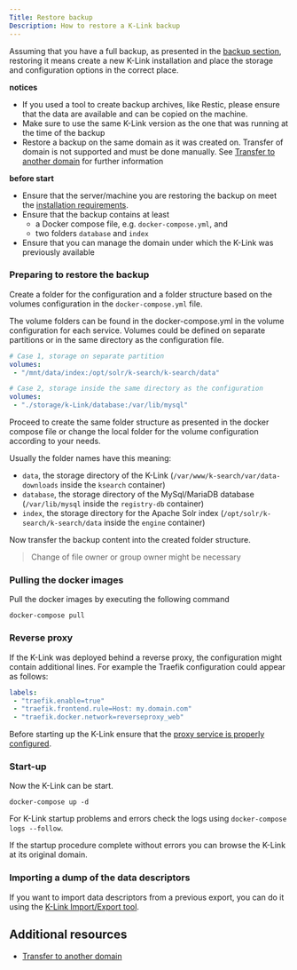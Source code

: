```yaml
---
Title: Restore backup
Description: How to restore a K-Link backup
---
```


Assuming that you have a full backup, as presented in the [backup section](./backup.md), 
restoring it means create a new K-Link installation and place the storage and configuration options 
in the correct place.

**notices**

- If you used a tool to create backup archives, like Restic, please ensure that the data are available
and can be copied on the machine.
- Make sure to use the same K-Link version as the one that was running at the time of the backup
- Restore a backup on the same domain as it was created on. Transfer of domain is not supported and must 
  be done manually. See [Transfer to another domain](./transfer-to-another-domain.md) for further information

**before start**

- Ensure that the server/machine you are restoring the backup on meet the [installation requirements](../requirements.md).
- Ensure that the backup contains at least
  - a Docker compose file, e.g. `docker-compose.yml`, and 
  - two folders `database` and `index`
- Ensure that you can manage the domain under which the K-Link was previously available

### Preparing to restore the backup

Create a folder for the configuration and a folder structure based on 
the volumes configuration in the `docker-compose.yml` file.

The volume folders can be found in the docker-compose.yml in 
the volume configuration for each service. Volumes could be
defined on separate partitions or in the same directory
as the configuration file.

```yaml
# Case 1, storage on separate partition
volumes:
 - "/mnt/data/index:/opt/solr/k-search/k-search/data"

# Case 2, storage inside the same directory as the configuration
volumes:
 - "./storage/k-Link/database:/var/lib/mysql"
```

Proceed to create the same folder structure as presented in the docker compose file 
or change the local folder for the volume configuration according to your needs. 

Usually the folder names have this meaning:

- `data`, the storage directory of the K-Link (`/var/www/k-search/var/data-downloads` inside the `ksearch` container)
- `database`, the storage directory of the MySql/MariaDB database (`/var/lib/mysql` inside the `registry-db` container)
- `index`, the storage directory for the Apache Solr index (`/opt/solr/k-search/k-search/data` inside the `engine` container)

Now transfer the backup content into the created folder structure.

> Change of file owner or group owner might be necessary


### Pulling the docker images

Pull the docker images by executing the following command

```
docker-compose pull
```

### Reverse proxy

If the K-Link was deployed behind a reverse proxy, the configuration might contain additional lines. 
For example the Traefik configuration could appear as follows:

```yml
labels:
 - "traefik.enable=true"
 - "traefik.frontend.rule=Host: my.domain.com"
 - "traefik.docker.network=reverseproxy_web"
```

Before starting up the K-Link ensure that the [proxy service is properly configured](../reverse-proxy.md). 


### Start-up

Now the K-Link can be start.

```
docker-compose up -d
```

For K-Link startup problems and errors check the logs using `docker-compose logs --follow`.

If the startup procedure complete without errors you can browse the K-Link at its original domain.

### Importing a dump of the data descriptors

If you want to import data descriptors from a previous export, you can do it using the [K-Link Import/Export tool](https://github.com/k-box/k-link-import-export).

## Additional resources

- [Transfer to another domain](./transfer-to-another-domain.md)
